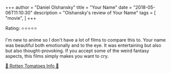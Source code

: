 +++
author = "Daniel Olshansky"
title = "Your Name"
date = "2018-05-06T11:10:30"
description = "Olshansky's review of Your Name"
tags = [
    "movie",
]
+++

Rating: ⭐⭐⭐⭐⭐

I'm new to anime so I don't have a lot of films to compare this to. Your name was beautiful both emotionally and to the eye. It was entertaining but also but also thought-provoking. If you accept some of the weird fantasy aspects, this films simply makes you want to cry.

[🍅 Rotten Tomatoes Info 🍅](https://www.rottentomatoes.com//m/your_name_2017)